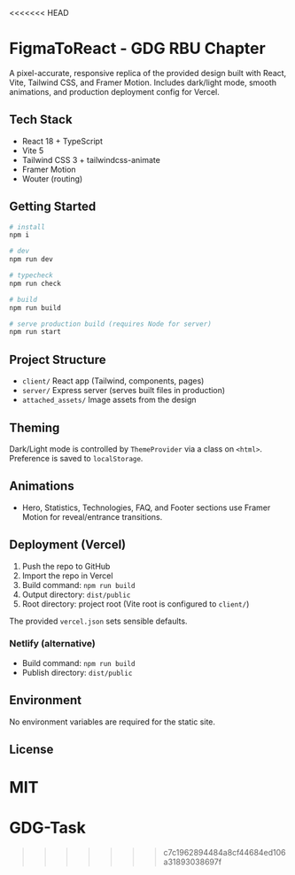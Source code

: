 <<<<<<< HEAD
# FigmaToReact - GDG RBU Chapter

A pixel-accurate, responsive replica of the provided design built with React, Vite, Tailwind CSS, and Framer Motion. Includes dark/light mode, smooth animations, and production deployment config for Vercel.

## Tech Stack
- React 18 + TypeScript
- Vite 5
- Tailwind CSS 3 + tailwindcss-animate
- Framer Motion
- Wouter (routing)

## Getting Started
```bash
# install
npm i

# dev
npm run dev

# typecheck
npm run check

# build
npm run build

# serve production build (requires Node for server)
npm run start
```

## Project Structure
- `client/` React app (Tailwind, components, pages)
- `server/` Express server (serves built files in production)
- `attached_assets/` Image assets from the design

## Theming
Dark/Light mode is controlled by `ThemeProvider` via a class on `<html>`. Preference is saved to `localStorage`.

## Animations
- Hero, Statistics, Technologies, FAQ, and Footer sections use Framer Motion for reveal/entrance transitions.

## Deployment (Vercel)
1. Push the repo to GitHub
2. Import the repo in Vercel
3. Build command: `npm run build`
4. Output directory: `dist/public`
5. Root directory: project root (Vite root is configured to `client/`)

The provided `vercel.json` sets sensible defaults.

### Netlify (alternative)
- Build command: `npm run build`
- Publish directory: `dist/public`

## Environment
No environment variables are required for the static site.

## License
MIT
=======
# GDG-Task
>>>>>>> c7c1962894484a8cf44684ed106a31893038697f
